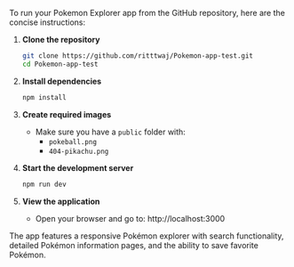 To run your Pokemon Explorer app from the GitHub repository, here are the concise instructions:

1. **Clone the repository**
   ```bash
   git clone https://github.com/ritttwaj/Pokemon-app-test.git
   cd Pokemon-app-test
   ```

2. **Install dependencies**
   ```bash
   npm install
   ```

3. **Create required images**
   - Make sure you have a `public` folder with:
     - `pokeball.png`
     - `404-pikachu.png`

4. **Start the development server**
   ```bash
   npm run dev
   ```

5. **View the application**
   - Open your browser and go to: http://localhost:3000

The app features a responsive Pokémon explorer with search functionality, detailed Pokémon information pages, and the ability to save favorite Pokémon.
